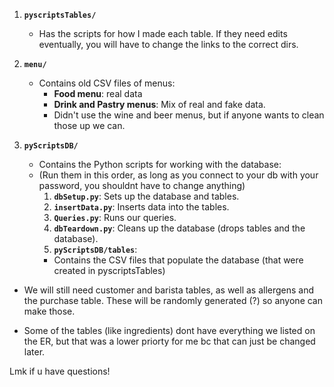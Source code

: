 1. **`pyscriptsTables/`**  
   - Has the scripts for how I made each table. If they need edits eventually, you will have to change the links to the correct dirs.

2. **`menu/`**  
   - Contains old CSV files of menus:
     - **Food menu**: real data
     - **Drink and Pastry menus**: Mix of real and fake data.
     - Didn't use the wine and beer menus, but if anyone wants to clean those up we can.

3. **`pyScriptsDB/`**  
   - Contains the Python scripts for working with the database:
   - (Run them in this order, as long as you connect to your db with your password, you shouldnt have to change anything)
     1. **`dbSetup.py`**: Sets up the database and tables.
     2. **`insertData.py`**: Inserts data into the tables.
     3. **`Queries.py`**: Runs our queries.
     4. **`dbTeardown.py`**: Cleans up the database (drops tables and the database).
     5. **`pyScriptsDB/tables`**:
       - Contains the CSV files that populate the database (that were created in pyscriptsTables)

  - We will still need customer and barista tables, as well as allergens and the purchase table. 
  These will be randomly generated (?) so anyone can make those.
  
  - Some of the tables (like ingredients) dont have everything we listed on the ER, but that was a lower priorty for me bc that can just be changed later.

  Lmk if u have questions!


